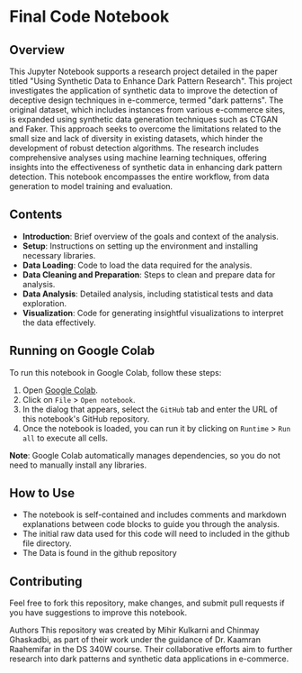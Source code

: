 # Final Code Notebook

## Overview
This Jupyter Notebook supports a research project detailed in the paper titled "Using Synthetic Data to Enhance Dark Pattern Research". This project investigates the application of synthetic data to improve the detection of deceptive design techniques in e-commerce, termed "dark patterns". The original dataset, which includes instances from various e-commerce sites, is expanded using synthetic data generation techniques such as CTGAN and Faker. This approach seeks to overcome the limitations related to the small size and lack of diversity in existing datasets, which hinder the development of robust detection algorithms. The research includes comprehensive analyses using machine learning techniques, offering insights into the effectiveness of synthetic data in enhancing dark pattern detection. This notebook encompasses the entire workflow, from data generation to model training and evaluation.


## Contents
- **Introduction**: Brief overview of the goals and context of the analysis.
- **Setup**: Instructions on setting up the environment and installing necessary libraries.
- **Data Loading**: Code to load the data required for the analysis.
- **Data Cleaning and Preparation**: Steps to clean and prepare data for analysis.
- **Data Analysis**: Detailed analysis, including statistical tests and data exploration.
- **Visualization**: Code for generating insightful visualizations to interpret the data effectively.

## Running on Google Colab
To run this notebook in Google Colab, follow these steps:

1. Open [Google Colab](https://colab.research.google.com/).
2. Click on `File` > `Open notebook`.
3. In the dialog that appears, select the `GitHub` tab and enter the URL of this notebook's GitHub repository.
4. Once the notebook is loaded, you can run it by clicking on `Runtime` > `Run all` to execute all cells.

**Note**: Google Colab automatically manages dependencies, so you do not need to manually install any libraries.

## How to Use
- The notebook is self-contained and includes comments and markdown explanations between code blocks to guide you through the analysis.
- The initial raw data used for this code will need to included in the github file directory.
- The Data is found in the github repository 

## Contributing
Feel free to fork this repository, make changes, and submit pull requests if you have suggestions to improve this notebook.

Authors
This repository was created by Mihir Kulkarni and Chinmay Ghaskadbi, as part of their work under the guidance of Dr. Kaamran Raahemifar in the DS 340W course. Their collaborative efforts aim to further research into dark patterns and synthetic data applications in e-commerce.
